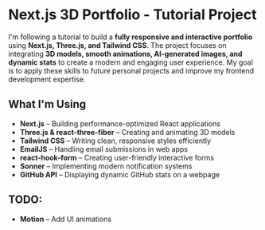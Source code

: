 # Next.js 3D Portfolio - Tutorial Project  

I'm following a tutorial to build a **fully responsive and interactive portfolio** using **Next.js, Three.js, and Tailwind CSS**. The project focuses on integrating **3D models, smooth animations, AI-generated images, and dynamic stats** to create a modern and engaging user experience. My goal is to apply these skills to future personal projects and improve my frontend development expertise.  

## What I'm Using  
- **Next.js** – Building performance-optimized React applications  
- **Three.js & react-three-fiber** – Creating and animating 3D models  
- **Tailwind CSS** – Writing clean, responsive styles efficiently  
- **EmailJS** – Handling email submissions in web apps  
- **react-hook-form** – Creating user-friendly interactive forms  
- **Sonner** – Implementing modern notification systems  
- **GitHub API** – Displaying dynamic GitHub stats on a webpage  

## TODO: 
- **Motion** – Add UI animations  